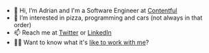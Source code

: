 - 👋  Hi, I’m Adrian and I'm a Software Engineer at [Contentful](https://www.contentful.com)
- 👀  I’m interested in pizza, programming and cars (not always in that order)
- 📫  Reach me at [Twitter](https://twitter.com/AdrianLThomas/) or [LinkedIn](https://www.linkedin.com/in/adrianthomas/)
- 👨‍💻  Want to know what it's [like to work with me](./working-with-me.md)?
